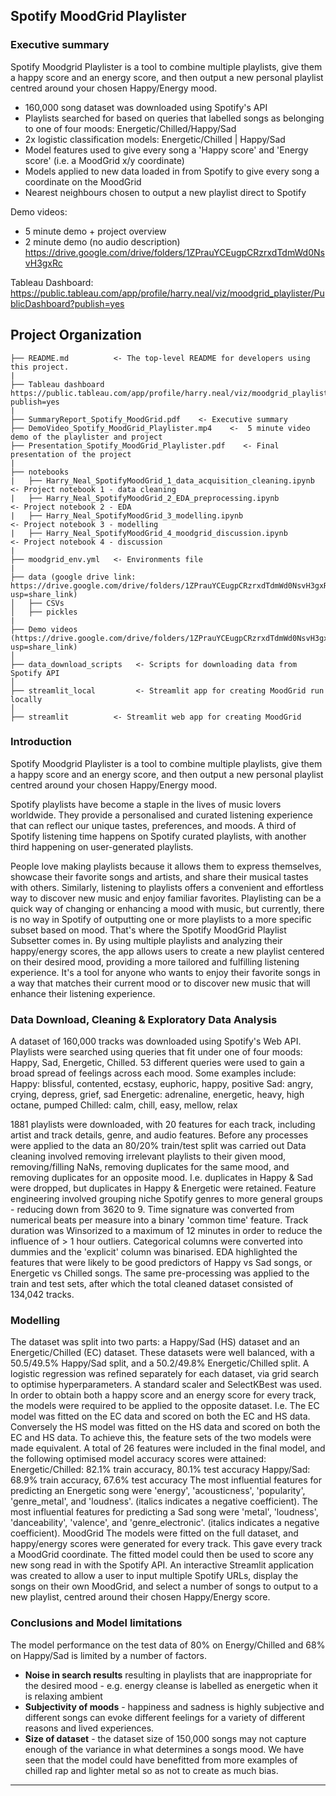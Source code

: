 ## Spotify MoodGrid Playlister

### Executive summary
Spotify Moodgrid Playlister is a tool to combine multiple playlists, give them a happy score and an energy score, and then output a new personal playlist centred around your chosen Happy/Energy mood.

- 160,000 song dataset was downloaded using Spotify's API
- Playlists searched for based on queries that labelled songs as belonging to one of four moods:  Energetic/Chilled/Happy/Sad
- 2x logistic classification models:  Energetic/Chilled  |  Happy/Sad
- Model features used to give every song a 'Happy score' and 'Energy score' (i.e. a MoodGrid x/y coordinate)
- Models applied to new data loaded in from Spotify to give every song a coordinate on the MoodGrid
- Nearest neighbours chosen to output a new playlist direct to Spotify

Demo videos:
- 5 minute demo + project overview
- 2 minute demo (no audio description)
https://drive.google.com/drive/folders/1ZPrauYCEugpCRzrxdTdmWd0NsvH3gxRc


Tableau Dashboard:
https://public.tableau.com/app/profile/harry.neal/viz/moodgrid_playlister/PublicDashboard?publish=yes


Project Organization
------------
    
    ├── README.md          <- The top-level README for developers using this project.
    |
    ├── Tableau dashboard https://public.tableau.com/app/profile/harry.neal/viz/moodgrid_playlister/PublicDashboard?publish=yes
    |
    ├── SummaryReport_Spotify_MoodGrid.pdf    <- Executive summary
    ├── DemoVideo_Spotify_MoodGrid_Playlister.mp4    <-  5 minute video demo of the playlister and project
    ├── Presentation_Spotify_MoodGrid_Playlister.pdf    <- Final presentation of the project
    |
    ├── notebooks
    |   ├── Harry_Neal_SpotifyMoodGrid_1_data_acquisition_cleaning.ipynb   <- Project notebook 1 - data cleaning
    |   ├── Harry_Neal_SpotifyMoodGrid_2_EDA_preprocessing.ipynb           <- Project notebook 2 - EDA
    |   ├── Harry_Neal_SpotifyMoodGrid_3_modelling.ipynb                   <- Project notebook 3 - modelling
    |   ├── Harry_Neal_SpotifyMoodGrid_4_moodgrid_discussion.ipynb         <- Project notebook 4 - discussion
    |
    ├── moodgrid_env.yml   <- Environments file
    |
    ├── data (google drive link: https://drive.google.com/drive/folders/1ZPrauYCEugpCRzrxdTdmWd0NsvH3gxRc?usp=share_link)
    │   ├── CSVs       
    │   ├── pickles        
    |
    ├── Demo videos (https://drive.google.com/drive/folders/1ZPrauYCEugpCRzrxdTdmWd0NsvH3gxRc?usp=share_link)
    │   
    ├── data_download_scripts   <- Scripts for downloading data from Spotify API
    │
    ├── streamlit_local         <- Streamlit app for creating MoodGrid run locally
    │
    ├── streamlit          <- Streamlit web app for creating MoodGrid



### Introduction
Spotify Moodgrid Playlister is a tool to combine multiple playlists, give them a happy score and an energy score, and then output a new personal playlist centred around your chosen Happy/Energy mood.

Spotify playlists have become a staple in the lives of music lovers worldwide. They provide a personalised and curated listening experience that can reflect our unique tastes, preferences, and moods. A third of Spotify listening time happens on Spotify curated playlists, with another third happening on user-generated playlists.

People love making playlists because it allows them to express themselves, showcase their favorite songs and artists, and share their musical tastes with others. Similarly, listening to playlists offers a convenient and effortless way to discover new music and enjoy familiar favorites.  Playlisting can be a quick way of changing or enhancing a mood with music, but currently, there is no way in Spotify of outputting one or more playlists to a more specific subset based on mood.  That's where the Spotify MoodGrid Playlist Subsetter comes in. By using multiple playlists and analyzing their happy/energy scores, the app allows users to create a new playlist centered on their desired mood, providing a more tailored and fulfilling listening experience. It's a tool for anyone who wants to enjoy their favorite songs in a way that matches their current mood or to discover new music that will enhance their listening experience.

### Data Download, Cleaning & Exploratory Data Analysis
A dataset of 160,000 tracks was downloaded using Spotify's Web API.  Playlists were searched using queries that fit under one of four moods:  Happy, Sad, Energetic, Chilled.  53 different queries were used to gain a broad spread of feelings across each mood.  Some examples include:
Happy: blissful, contented, ecstasy, euphoric, happy, positive
Sad: angry, crying, depress, grief, sad
Energetic: adrenaline, energetic, heavy, high octane, pumped
Chilled:  calm, chill, easy, mellow, relax

1881 playlists were downloaded, with 20 features for each track, including artist and track details, genre, and audio features.
Before any processes were applied to the data an 80/20% train/test split was carried out
Data cleaning involved removing irrelevant playlists to their given mood, removing/filling NaNs, removing duplicates for the same mood, and removing duplicates for an opposite mood.  I.e. duplicates in Happy & Sad were dropped, but duplicates in Happy & Energetic were retained.
Feature engineering involved grouping niche Spotify genres to more general groups - reducing down from 3620  to 9.  Time signature was converted from numerical beats per measure into a binary 'common time' feature.  Track duration was Winsorized to a maximum of  12 minutes in order to reduce the influence of > 1 hour outliers.  Categorical columns were converted into dummies and the 'explicit' column was binarised.
EDA highlighted the features that were likely to be good predictors of Happy vs Sad songs, or Energetic vs Chilled songs.
The same pre-processing was applied to the train and test sets, after which the total cleaned dataset consisted of 134,042 tracks.

### Modelling
The dataset was split into two parts: a Happy/Sad (HS) dataset and an Energetic/Chilled (EC) dataset.
These datasets were well balanced, with a 50.5/49.5% Happy/Sad split, and a 50.2/49.8% Energetic/Chilled split.
A logistic regression was refined separately for each dataset, via grid search to optimise hyperparameters. A standard scaler and SelectKBest was used.  In order to obtain both a happy score and an energy score for every  track, the models were required to be applied to the opposite dataset.  I.e. The EC model was fitted on the EC data and scored on both the EC and HS data.  Conversely the HS model was fitted on the HS data and scored on both the EC and HS data.  To achieve this, the feature sets of the two models were made equivalent.  A total of 26 features were included in the final model, and the following optimised model accuracy scores were attained:
Energetic/Chilled: 82.1% train accuracy, 80.1% test accuracy
Happy/Sad: 68.9% train accuracy, 67.6% test accuracy
The most influential features for predicting an Energetic song were 'energy', 'acousticness', 'popularity', 'genre_metal', and 'loudness'. (italics indicates a negative coefficient).
The most influential features for predicting a Sad song were 'metal', 'loudness', 'danceability', 'valence', and 'genre_electronic'.   (italics indicates a negative coefficient).
MoodGrid
The models were fitted on the full dataset, and happy/energy scores were generated for every track.  This gave every track a MoodGrid coordinate.  The fitted model could then be used to score any new song read in with the Spotify API.  An interactive Streamlit application was created to allow a user to input multiple Spotify URLs, display the songs on their own MoodGrid, and select a number of songs to output to a new playlist, centred around their chosen Happy/Energy score.

### Conclusions and Model limitations

The model performance on the test data of 80% on Energy/Chilled and 68% on Happy/Sad is limited by a number of factors.

- **Noise in search results** resulting in playlists that are inappropriate for the desired mood - e.g. energy cleanse is labelled as energetic when it is relaxing ambient
- **Subjectivity of moods** - happiness and sadness is highly subjective and different songs can evoke different feelings for a variety of different reasons and lived experiences.
- **Size of dataset** - the dataset size of 150,000 songs may not capture enough of the variance in what determines a songs mood.  We have seen that the model could have benefitted from more examples of chilled rap and lighter metal so as not to create as much bias.
    


--------